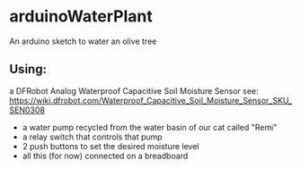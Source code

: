 # arduinoWaterPlant
An arduino sketch to water an olive tree

## Using:
 a DFRobot Analog Waterproof Capacitive Soil Moisture Sensor
      see: https://wiki.dfrobot.com/Waterproof_Capacitive_Soil_Moisture_Sensor_SKU_SEN0308
  - a water pump recycled from the water basin of our cat called "Remi"
  - a relay switch that controls that pump
  - 2 push buttons to set the desired moisture level
  - all this (for now) connected on a breadboard
